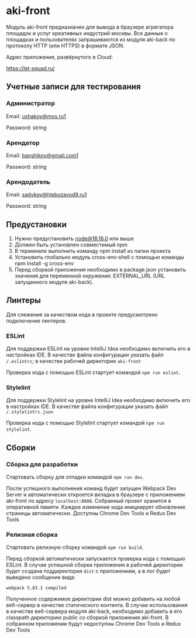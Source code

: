# aki-front

Модуль aki-front предназначен для вывода в браузере агрегатора площадок и услуг креативных индустрий москвы. 
Все данные о площадках и пользователях запрашиваются из модуля aki-back по протоколу HTTP (или HTTPS) в формате JSON.

Адрес приложения, развёрнутого в Cloud:

https://let-squad.ru/

## Учетные записи для тестирования
### Администратор
Email: ushakov@mos.ru1

Password: string

### Арендатор
Email: banshikov@gmail.com1

Password: string

### Арендодатель
Email: sadykov@hlebozavod9.ru1

Password: string

## Предустановки
1. Нужно предустановить node@16.16.0 или выше
2. Должен быть установлен совместимый npm
3. В терминале выполнить команду npm install из папки проекта
4. Установить глобально модуль cross-env-shell с помощью команды npm install -g cross-env
5. Перед сборкой приложения необходимо в package.json установить значения для переменной окружения: EXTERNAL_URL (URL запущенного модуля aki-back).

## Линтеры
Для слежения за качеством кода в проекте предусмотрено подключение линтеров.

### ESLint
Для поддержки ESLint на уровне IntelliJ Idea необходимо включить его в настройках IDE. В качестве файла конфигурации
указать файл `/.eslintrc`; в качестве рабочей директории `aki-front`

Проверка кода с помощью ESLint стартует командой `npm run eslint`.

### Stylelint
Для поддержки Stylelint на уровне IntelliJ Idea необходимо включить его в настройках IDE. В качестве файла конфигурации
указать файл `/.stylelintrc.json`

Проверка кода с помощью Stylelint стартует командой `npm run stylelint`.

## Сборки

### Сборка для разработки
Стартовать сборку для отладки командой `npm run dev`.

После успешного выполнения команд будет запущен Webpack Dev Server и автоматически откроется вкладка в браузере 
с приложением aki-front по адресу `localhost:8888`.
Собранный проект хранится в оперативной памяти. Каждое изменение кода инициирует обновление страницы автоматически.
Доступны Chrome Dev Tools и Redux Dev Tools

### Релизная сборка
Стартовать релизную сборку командой `npm run build`.

Перед сборкой автоматически запускается проверка кода с помощью ESLint.
В случае успешной сборки приложения в рабочей директории будет создана поддиректория `dist` с приложением, 
а в лог будет выведено сообщение вида:

`webpack 5.83.1 compiled`

Полученное содержимое директории dist можно добавить на любой веб-сервер в качестве статического контента. 
В случае использования в качестве веб-сервера модуля aki-back, необходимо добавить в его classpath директорию 
public со сборкой приложения aki-front.
В собранном приложении будут недоступны Chrome Dev Tools и Redux Dev Tools
